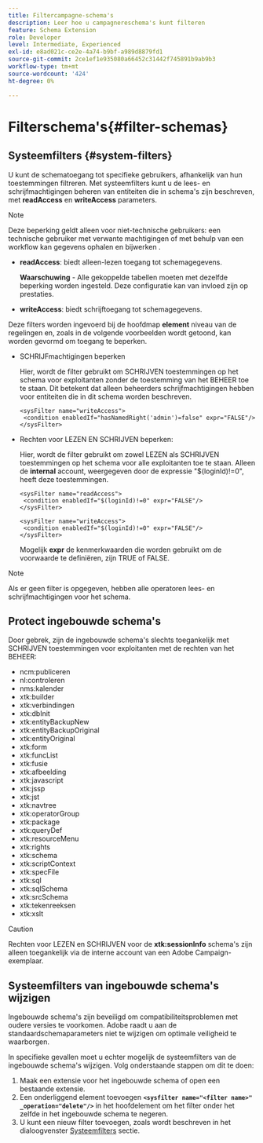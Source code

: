 ```yaml
---
title: Filtercampagne-schema's
description: Leer hoe u campagnereschema's kunt filteren
feature: Schema Extension
role: Developer
level: Intermediate, Experienced
exl-id: e8ad021c-ce2e-4a74-b9bf-a989d8879fd1
source-git-commit: 2ce1ef1e935080a66452c31442f745891b9ab9b3
workflow-type: tm+mt
source-wordcount: '424'
ht-degree: 0%

---
```


# Filterschema&#39;s{#filter-schemas}

## Systeemfilters {#system-filters}

U kunt de schematoegang tot specifieke gebruikers, afhankelijk van hun toestemmingen filtreren. Met systeemfilters kunt u de lees- en schrijfmachtigingen beheren van entiteiten die in schema&#39;s zijn beschreven, met **readAccess** en **writeAccess** parameters.

>[!NOTE]
>
>Deze beperking geldt alleen voor niet-technische gebruikers: een technische gebruiker met verwante machtigingen of met behulp van een workflow kan gegevens ophalen en bijwerken .

* **readAccess**: biedt alleen-lezen toegang tot schemagegevens.

   **Waarschuwing** - Alle gekoppelde tabellen moeten met dezelfde beperking worden ingesteld. Deze configuratie kan van invloed zijn op prestaties.

* **writeAccess**: biedt schrijftoegang tot schemagegevens.

Deze filters worden ingevoerd bij de hoofdmap **element** niveau van de regelingen en, zoals in de volgende voorbeelden wordt getoond, kan worden gevormd om toegang te beperken.

* SCHRIJFmachtigingen beperken

   Hier, wordt de filter gebruikt om SCHRIJVEN toestemmingen op het schema voor exploitanten zonder de toestemming van het BEHEER toe te staan. Dit betekent dat alleen beheerders schrijfmachtigingen hebben voor entiteiten die in dit schema worden beschreven.

   ```
   <sysFilter name="writeAccess">      
    <condition enabledIf="hasNamedRight('admin')=false" expr="FALSE"/>    
   </sysFilter>
   ```

* Rechten voor LEZEN EN SCHRIJVEN beperken:

   Hier, wordt de filter gebruikt om zowel LEZEN als SCHRIJVEN toestemmingen op het schema voor alle exploitanten toe te staan. Alleen de **internal** account, weergegeven door de expressie &quot;$(loginId)!=0&quot;, heeft deze toestemmingen.

   ```
   <sysFilter name="readAccess"> 
    <condition enabledIf="$(loginId)!=0" expr="FALSE"/>
   </sysFilter>
   
   <sysFilter name="writeAccess">  
    <condition enabledIf="$(loginId)!=0" expr="FALSE"/>
   </sysFilter>
   ```

   Mogelijk **expr** de kenmerkwaarden die worden gebruikt om de voorwaarde te definiëren, zijn TRUE of FALSE.

>[!NOTE]
>
>Als er geen filter is opgegeven, hebben alle operatoren lees- en schrijfmachtigingen voor het schema.

## Protect ingebouwde schema&#39;s

Door gebrek, zijn de ingebouwde schema&#39;s slechts toegankelijk met SCHRIJVEN toestemmingen voor exploitanten met de rechten van het BEHEER:

* ncm:publiceren
* nl:controleren
* nms:kalender
* xtk:builder
* xtk:verbindingen
* xtk:dbInit
* xtk:entityBackupNew
* xtk:entityBackupOriginal
* xtk:entityOriginal
* xtk:form
* xtk:funcList
* xtk:fusie
* xtk:afbeelding
* xtk:javascript
* xtk:jssp
* xtk:jst
* xtk:navtree
* xtk:operatorGroup
* xtk:package
* xtk:queryDef
* xtk:resourceMenu
* xtk:rights
* xtk:schema
* xtk:scriptContext
* xtk:specFile
* xtk:sql
* xtk:sqlSchema
* xtk:srcSchema
* xtk:tekenreeksen
* xtk:xslt

>[!CAUTION]
>
>Rechten voor LEZEN en SCHRIJVEN voor de **xtk:sessionInfo** schema&#39;s zijn alleen toegankelijk via de interne account van een Adobe Campaign-exemplaar.

## Systeemfilters van ingebouwde schema&#39;s wijzigen

Ingebouwde schema&#39;s zijn beveiligd om compatibiliteitsproblemen met oudere versies te voorkomen. Adobe raadt u aan de standaardschemaparameters niet te wijzigen om optimale veiligheid te waarborgen.

In specifieke gevallen moet u echter mogelijk de systeemfilters van de ingebouwde schema&#39;s wijzigen. Volg onderstaande stappen om dit te doen:

1. Maak een extensie voor het ingebouwde schema of open een bestaande extensie.
1. Een onderliggend element toevoegen **`<sysfilter name="<filter name>" _operation="delete"/>`** in het hoofdelement om het filter onder het zelfde in het ingebouwde schema te negeren.
1. U kunt een nieuw filter toevoegen, zoals wordt beschreven in het dialoogvenster [Systeemfilters](#system-filters) sectie.
